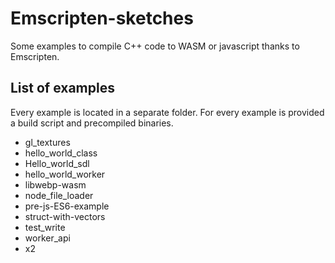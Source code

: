 # Emscripten-sketches
Some examples to compile C++ code to WASM or javascript thanks to Emscripten.

## List of examples
Every example is located in a separate folder. For every example is provided a build script and precompiled binaries.

- gl_textures
- hello_world_class
- Hello_world_sdl
- hello_world_worker
- libwebp-wasm
- node_file_loader
- pre-js-ES6-example
- struct-with-vectors
- test_write
- worker_api
- x2
